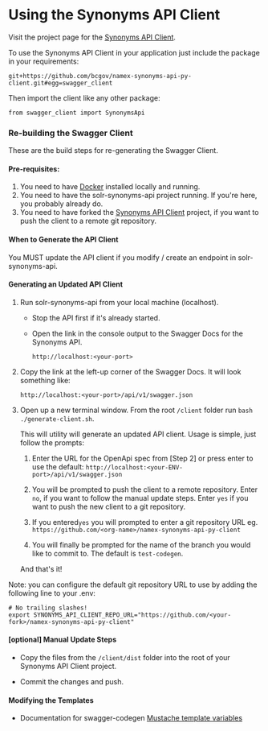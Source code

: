 # Using the Synonyms API Client

Visit the project page for the [Synonyms API Client](https://github.com/bcgov/namex-synonyms-api-py-client).

To use the Synonyms API Client in your application just include the package in your requirements:

```git+https://github.com/bcgov/namex-synonyms-api-py-client.git#egg=swagger_client```

Then import the client like any other package:
    
```from swagger_client import SynonymsApi```

### Re-building the Swagger Client

These are the build steps for re-generating the Swagger Client. 

#### Pre-requisites:

1. You need to have [Docker](https://docs.docker.com/get-docker/) installed locally and running.
2. You need to have the solr-synonyms-api project running. If you're here, you probably already do.
3. You need to have forked the [Synonyms API Client](https://github.com/bcgov/namex-synonyms-api-py-client) project, if you want to push the client to a remote git repository.
 
#### When to Generate the API Client
You MUST update the API client if you modify / create an endpoint in solr-synonyms-api.

#### Generating an Updated API Client

1. Run solr-synonyms-api from your local machine (localhost). 

   - Stop the API first if it's already started.
   - Open the link in the console output to the Swagger Docs for the Synonyms API. 
    
     ```http://localhost:<your-port>```
     
2. Copy the link at the left-up corner of the Swagger Docs. It will look something like:
    
   ```http://localhost:<your-port>/api/v1/swagger.json```
    
3. Open up a new terminal window. From the root ```/client``` folder run `bash ./generate-client.sh`.

   This will utility will generate an updated API client. Usage is simple, just follow the prompts:
    
   1. Enter the URL for the OpenApi spec from [Step 2] or press enter to use the default: 
      ```http://localhost:<your-ENV-port>/api/v1/swagger.json```
      
   2. You will be prompted to push the client to a remote repository. 
      Enter ```no```, if you want to follow the manual update steps. Enter ```yes``` if you want to push the new client to a git repository.
      
   3. If you entered```yes``` you will prompted to enter a git repository URL eg. 
      ```https://github.com/<org-name>/namex-synonyms-api-py-client```
      
   4. You will finally be prompted for the name of the branch you would like to commit to. 
      The default is ```test-codegen```.
   
   And that's it!
   
Note: you can configure the default git repository URL to use by adding the following line to your .env:
      
```
# No trailing slashes!
export SYNONYMS_API_CLIENT_REPO_URL="https://github.com/<your-fork>/namex-synonyms-api-py-client"
```
      
#### [optional] Manual Update Steps

- Copy the files from the ```/client/dist``` folder into the root of your Synonyms API Client project.

- Commit the changes and push.


#### Modifying the Templates

- Documentation for swagger-codegen [Mustache template variables](https://github.com/swagger-api/swagger-codegen/wiki/Mustache-Template-Variables)